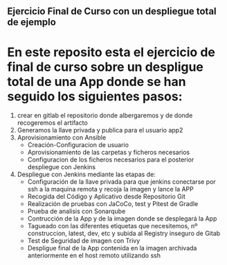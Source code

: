 ## Ejercicio Final de Curso con un despliegue total de ejemplo
# En este reposito esta el ejercicio de final de curso sobre un despligue total de una App donde se han seguido los siguientes pasos:
1. crear en gitlab el repositorio donde albergaremos y de donde recogeremos el artifacto
2. Generamos la llave privada y publica para el usuario app2
3. Aprovisionamiento con Ansible
   - Creación-Configuracion de usuario
   - Aprovisionamiento de las carpetas y ficheros necesarios
   - Configuracion de los ficheros necesarios para el posterior despliegue con Jenkins
4. Despliegue con Jenkins mediante las etapas de:
   - Configuración de la llave privada para que jenkins conectarse por ssh a la maquina remota y recoja la imagen y lance la APP
   - Recogida del Código y Aplicativo desde Repositorio Git
   - Realización de pruebas con JaCoCo, test y Pitest de Gradle
   - Prueba de analisis con Sonarqube
   - Contrucción de la App y de la imagen donde se desplegará la App
   - Tagueado con las diferentes etiquetas que necesitemos, nº construccion, latest, dev, etc y subida al Registry inseguro de Gitab
   - Test de Seguridad de imagen con Trivy
   - Despligue final de la App contenida en la imagen archivada anteriormente en el host remoto utilizando ssh